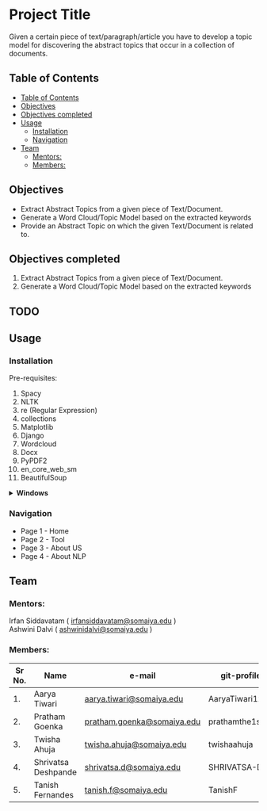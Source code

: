 
<h1>Project Title</h1>
Given a certain piece of text/paragraph/article you have to develop a topic model for discovering the abstract topics that occur in a collection of documents.

## Table of Contents
- [Table of Contents](#table-of-contents)
- [Objectives](#objectives)
- [Objectives completed](#objectives-completed)
- [Usage](#usage)
  - [Installation](#installation)
  - [Navigation](#navigation)
- [Team](#team)
  - [Mentors:](#mentors)
  - [Members:](#members)

## Objectives
* Extract Abstract Topics from a given piece of Text/Document.
* Generate a Word Cloud/Topic Model based on the extracted keywords
* Provide an Abstract Topic on which the given Text/Document is related to.

## Objectives completed 
  1. Extract Abstract Topics from a given piece of Text/Document.
  2. Generate a Word Cloud/Topic Model based on the extracted keywords

## TODO

## Usage

### Installation 

Pre-requisites:
1. Spacy
2. NLTK 
3. re (Regular Expression)
4. collections
5. Matplotlib
6. Django
7. Wordcloud
8. Docx
9. PyPDF2
10. en_core_web_sm
11. BeautifulSoup  


<details>
    <summary><b>Windows</b></summary>
    Installation steps: <br>
1. In your CLI/Git Bash - run the following command - git clone https://github.com/RNM-Org/G4-topic-modelling.git. <br>
2. run cd main_website <br>
3. run python manage.py runserver. <br>
4. Your website should be up and running on port http://127.0.0.1:8000/ <br>
</details>


### Navigation

 - Page 1 - Home
 - Page 2 - Tool
 - Page 3 - About US
 - Page 4 - About NLP


## Team

### Mentors:
Irfan Siddavatam ( irfansiddavatam@somaiya.edu )<br>
Ashwini Dalvi ( ashwinidalvi@somaiya.edu )

### Members:
| Sr No. | Name | e-mail | git-profile |
| ------ | ------------- | ------------------------- | -------------- |
| 1. | Aarya Tiwari | aarya.tiwari@somaiya.edu | AaryaTiwari1211 |
| 2. | Pratham Goenka | pratham.goenka@somaiya.edu | prathamthe1st |
| 3. | Twisha Ahuja | twisha.ahuja@somaiya.edu | twishaahuja |
| 4. | Shrivatsa Deshpande | shrivatsa.d@somaiya.edu | SHRIVATSA-D |
| 5. | Tanish Fernandes | tanish.f@somaiya.edu | TanishF |
